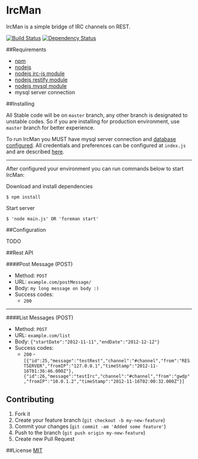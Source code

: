 IrcMan
=============

IrcMan is a simple bridge of IRC channels on REST.

[![Build Status](https://secure.travis-ci.org/TotenDev/IrcMan.png?branch=master)](http://travis-ci.org/TotenDev/IrcMan)
[![Dependency Status](https://gemnasium.com/TotenDev/IrcMan.png)](https://gemnasium.com/TotenDev/IrcMan)

##Requirements

- [npm](https://github.com/isaacs/npm)
- [nodejs](https://github.com/joyent/node)
- [nodejs irc-js module](https://npmjs.org/package/irc-js/)
- [nodejs restify module](https://npmjs.org/package/restify)
- [nodejs mysql module](https://npmjs.org/package/mysql)
- mysql server connection

##Installing

All Stable code will be on `master` branch, any other branch is designated to unstable codes. So if you are installing for production environment, use `master` branch for better experience.

To run IrcMan you MUST have mysql server connection and [database configured](https://github.com/TotenDev/IrcMan/raw/master/create.sql). All credentials and preferences can be configured at `index.js` and are described [here](#configuration).

---

After configured your environment you can run commands below to start IrcMan:

Download and install dependencies

	$ npm install

Start server
	
	$ 'node main.js' OR 'foreman start'

##Configuration

TODO

##Rest API

####Post Message (POST)
- Method: `POST`
- URL: `example.com/postMessage/`
- Body: `my long message on body :)`
- Success codes: 
	- `200`
		
---
####List Messages (POST)
- Method: `POST`
- URL: `example.com/list`
- Body: `{"startDate":"2012-11-11","endDate":"2012-12-12"}`
- Success codes: 
	- `200` - `[{"id":25,"message":"testRest","channel":"#channel","from":"RESTSERVER","fromIP":"127.0.0.1","timeStamp":"2012-11-16T01:36:46.000Z"},{"id":26,"message":"testIrc","channel":"#channel","from":"gwdp","fromIP":"10.0.1.2","timeStamp":"2012-11-16T02:00:32.000Z"}]`

## Contributing
1. Fork it
2. Create your feature branch (`git checkout -b my-new-feature`)
3. Commit your changes (`git commit -am 'Added some feature'`)
4. Push to the branch (`git push origin my-new-feature`)
5. Create new Pull Request
	
##License
[MIT](IrcMan/raw/master/LICENSE)
